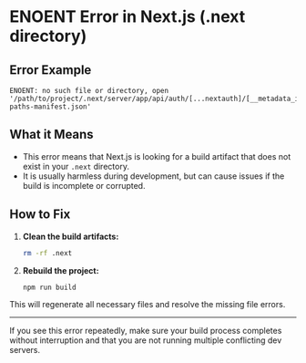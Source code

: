 # ENOENT Error in Next.js (.next directory)

## Error Example
```
ENOENT: no such file or directory, open '/path/to/project/.next/server/app/api/auth/[...nextauth]/[__metadata_id__]/route/app-paths-manifest.json'
```

## What it Means
- This error means that Next.js is looking for a build artifact that does not exist in your `.next` directory.
- It is usually harmless during development, but can cause issues if the build is incomplete or corrupted.

## How to Fix
1. **Clean the build artifacts:**
   ```sh
   rm -rf .next
   ```
2. **Rebuild the project:**
   ```sh
   npm run build
   ```

This will regenerate all necessary files and resolve the missing file errors.

---

If you see this error repeatedly, make sure your build process completes without interruption and that you are not running multiple conflicting dev servers.
